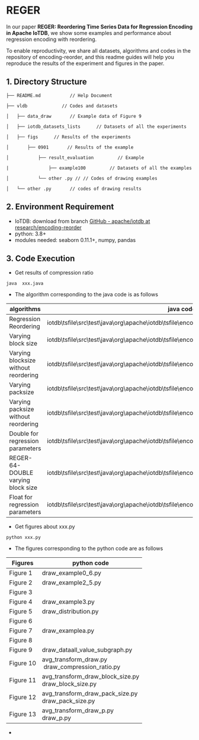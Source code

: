 # REGER

In our paper **REGER: Reordering Time Series Data for Regression Encoding in Apache IoTDB**, we show some examples and performance about regression encoding with reordering.

To enable reproductivity, we share all datasets, algorithms and codes in the repository of encoding-reorder, and this readme guides will help you reproduce the results of the experiment and figures in the paper.

## 1. Directory Structure

    ├── README.md           // Help Document
    
    ├── vldb             // Codes and datasets
    
    │   ├── data_draw       // Example data of Figure 9
    
    │   ├── iotdb_datasets_lists      // Datasets of all the experiments
    
    │   ├── figs      // Results of the experiments
    
    │       ├── 0901       // Results of the example
    
    │           ├── result_evaluation         // Example

    |               ├── example100         // Datasets of all the examples
    
    │           └── other .py // // Codes of drawing examples
    
    │   └── other .py       // codes of drawing results

## 2. Environment Requirement

- IoTDB: download from branch [GitHub - apache/iotdb at research/encoding-reorder](https://github.com/apache/iotdb/tree/research/encoding-reorder)
- python: 3.8+
- modules needed: seaborn 0.11.1+, numpy, pandas

## 3. Code Execution

- Get results of compression ratio

```
java  xxx.java
```

- The algorithm corresponding to the java code is as follows

| algorithms                         | java code                                                                        |
| ---------------------------------- |----------------------------------------------------------------------------------|
| Regression Reordering        | iotdb\tsfile\src\test\java\org\apache\iotdb\tsfile\encoding\Reger.java           |
| Varying block size  | iotdb\tsfile\src\test\java\org\apache\iotdb\tsfile\encoding\RegerBlockSize.java  |
| Varying blocksize without reordering  | iotdb\tsfile\src\test\java\org\apache\iotdb\tsfile\encoding\RegerBlockSizeWithoutReordering.java|
| Varying packsize | iotdb\tsfile\src\test\java\org\apache\iotdb\tsfile\encoding\RegerPackSize.java |
| Varying packsize without reordering | iotdb\tsfile\src\test\java\org\apache\iotdb\tsfile\encoding\RegerPackSizeWithoutReordering.java |
| Double for regression parameters | iotdb\tsfile\src\test\java\org\apache\iotdb\tsfile\encoding\RegerPDouble.java |
| REGER-64-DOUBLE varying block size | iotdb\tsfile\src\test\java\org\apache\iotdb\tsfile\encoding\RegerPFloat.java |
| Float for regression parameters   | iotdb\tsfile\src\test\java\org\apache\iotdb\tsfile\encoding\decoder\EncodeTest.java |

- Get figures about xxx.py

```
python xxx.py
```

- The figures corresponding to the python code are as follows

| Figures   | python code                                                                     |
| --------- | ----------------------------------------------------------------------------- |
| Figure 1  | draw_example0_6.py                                                     |
| Figure 2  | draw_example2_5.py                                                            |
| Figure 3  |                                                              |
| Figure 4  | draw_example3.py                                                              |
| Figure 5  | draw_distribution.py                                                          |
| Figure 6  |                                                 |
| Figure 7  | draw_examplea.py                                                          |
| Figure 8  |                                                           |
| Figure 9  | draw_dataall_value_subgraph.py                             |
| Figure 10 | avg_transform_draw.py<br/> draw_compression_ratio.py                          |
| Figure 11 | avg_transform_draw_block_size.py<br/>draw_block_size.py                   |
| Figure 12 | avg_transform_draw_pack_size.py<br/>draw_pack_size.py                   |
| Figure 13 | avg_transform_draw_p.py<br/>draw_p.py                   |


- 
